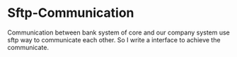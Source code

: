 # Sftp-Communication
Communication between bank system of core and our company system use sftp way to communicate each other. So I write a interface to achieve the communicate.
